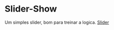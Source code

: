 # Slider-Show
 Um simples slider, bom para treinar a logica.
<a href="https://kaesssantos.github.io/Slider-Show/">Slider</a>